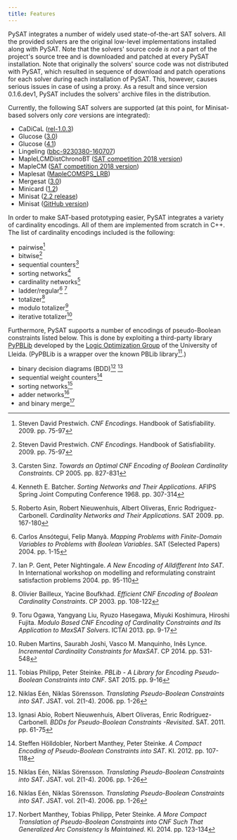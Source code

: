 ```yaml
---
title: Features
---
```


PySAT integrates a number of widely used state-of-the-art SAT solvers. All the
provided solvers are the original low-level implementations installed along
with PySAT. Note that the solvers\' source code *is not* a part of the
project\'s source tree and is downloaded and patched at every PySAT
installation. Note that originally the solvers\' source code was not
distributed with PySAT, which resulted in sequence of download and patch
operations for each solver during each installation of PySAT. This, however,
causes serious issues in case of using a proxy. As a result and since version
0.1.6.dev1, PySAT includes the solvers\' archive files in the distribution.

Currently, the following SAT solvers are supported (at this point, for
Minisat-based solvers only *core* versions are integrated):

-   CaDiCaL ([rel-1.0.3](https://github.com/arminbiere/cadical))
-   Glucose ([3.0](http://www.labri.fr/perso/lsimon/glucose/))
-   Glucose ([4.1](http://www.labri.fr/perso/lsimon/glucose/))
-   Lingeling ([bbc-9230380-160707](http://fmv.jku.at/lingeling/))
-   MapleLCMDistChronoBT ([SAT competition 2018 version](http://sat2018.forsyte.tuwien.ac.at/solvers/main_and_glucose_hack/))
-   MapleCM ([SAT competition 2018 version](http://sat2018.forsyte.tuwien.ac.at/solvers/main_and_glucose_hack/))
-   Maplesat ([MapleCOMSPS_LRB](https://sites.google.com/a/gsd.uwaterloo.ca/maplesat/))
-   Mergesat ([3.0](https://github.com/conp-solutions/mergesat))
-   Minicard ([1.2](https://github.com/liffiton/minicard))
-   Minisat ([2.2 release](http://minisat.se/MiniSat.html))
-   Minisat ([GitHub version](https://github.com/niklasso/minisat))

In order to make SAT-based prototyping easier, PySAT integrates a variety of
cardinality encodings. All of them are implemented from scratch in C++. The
list of cardinality encodings included is the following:

-   pairwise[^8]
-   bitwise[^8]
-   sequential counters[^9]
-   sorting networks[^4]
-   cardinality networks[^2]
-   ladder/regular[^1] [^5]
-   totalizer[^3]
-   modulo totalizer[^7]
-   iterative totalizer[^6]

Furthermore, PySAT supports a number of encodings of pseudo-Boolean
constraints listed below. This is done by exploiting a third-party library
[PyPBLib](https://pypi.org/project/pypblib/) developed by the [Logic
Optimization Group](http://ulog.udl.cat/) of the University of Lleida.
(PyPBLib is a wrapper over the known PBLib library[^10].)

-   binary decision diagrams (BDD)[^11] [^12]
-   sequential weight counters[^13]
-   sorting networks[^11]
-   adder networks[^11]
-   and binary merge[^14]

[^1]: Carlos Ansótegui, Felip Manyà. *Mapping Problems with Finite-Domain
    Variables to Problems with Boolean Variables*. SAT (Selected Papers) 2004.
    pp. 1-15

[^2]: Roberto Asin, Robert Nieuwenhuis, Albert Oliveras, Enric
    Rodriguez-Carbonell. *Cardinality Networks and Their Applications*. SAT
    2009. pp. 167-180

[^3]: Olivier Bailleux, Yacine Boufkhad. *Efficient CNF Encoding of Boolean
    Cardinality Constraints*. CP 2003. pp. 108-122

[^4]: Kenneth E. Batcher. *Sorting Networks and Their Applications*. AFIPS
    Spring Joint Computing Conference 1968. pp. 307-314

[^5]: Ian P. Gent, Peter Nightingale. *A New Encoding of Alldifferent Into
    SAT*. In International workshop on modelling and reformulating constraint
    satisfaction problems 2004. pp. 95-110

[^6]: Ruben Martins, Saurabh Joshi, Vasco M. Manquinho, Inês Lynce.
    *Incremental Cardinality Constraints for MaxSAT*. CP 2014. pp. 531-548

[^7]: Toru Ogawa, Yangyang Liu, Ryuzo Hasegawa, Miyuki Koshimura, Hiroshi
    Fujita. *Modulo Based CNF Encoding of Cardinality Constraints and Its
    Application to MaxSAT Solvers*. ICTAI 2013. pp. 9-17

[^8]: Steven David Prestwich. *CNF Encodings*. Handbook of Satisfiability.
    2009. pp. 75-97

[^9]: Carsten Sinz. *Towards an Optimal CNF Encoding of Boolean Cardinality
    Constraints*. CP 2005. pp. 827-831

[^10]: Tobias Philipp, Peter Steinke. *PBLib - A Library for Encoding
    Pseudo-Boolean Constraints into CNF*. SAT 2015. pp. 9-16

[^11]: Niklas Eén, Niklas Sörensson. *Translating Pseudo-Boolean Constraints
    into SAT*. JSAT. vol. 2(1-4). 2006. pp. 1-26

[^12]: Ignasi Abío, Robert Nieuwenhuis, Albert Oliveras, Enric
    Rodríguez-Carbonell. *BDDs for Pseudo-Boolean Constraints -Revisited*.
    SAT. 2011. pp. 61-75

[^13]: Steffen Hölldobler, Norbert Manthey, Peter Steinke. *A Compact Encoding
    of Pseudo-Boolean Constraints into SAT*. KI. 2012. pp. 107-118

[^14]: Norbert Manthey, Tobias Philipp, Peter Steinke. *A More Compact
    Translation of Pseudo-Boolean Constraints into CNF Such That Generalized
    Arc Consistency Is Maintained*. KI. 2014. pp. 123-134
